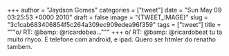 
+++
author = "Jaydson Gomes"
categories = ["tweet"]
date = "Sun May 09 03:25:53 +0000 2010"
draft = false
image = "{TWEET_IMAGE}"
slug = "3c1cab683406854f5c264a309ec909edea96f359"
tags = ["tweet"]
title = """o/ RT: @bamp: @ricardobea..."""
+++
o/ RT: @bamp: @ricardobeat tu ta muito rhyco. E telefone com android, e ipad. Quero ser htmler do renatho tambem.
